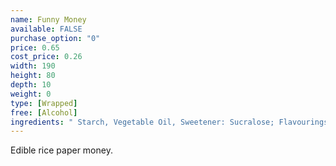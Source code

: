 ```yaml
---
name: Funny Money
available: FALSE
purchase_option: "0"
price: 0.65
cost_price: 0.26
width: 190
height: 80
depth: 10
weight: 0
type: [Wrapped]
free: [Alcohol]
ingredients: " Starch, Vegetable Oil, Sweetener: Sucralose; Flavourings, Colours:  E120,  E141,  E160A"
---
```

Edible rice paper money.